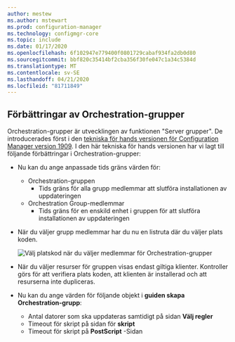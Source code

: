 ```yaml
---
author: mestew
ms.author: mstewart
ms.prod: configuration-manager
ms.technology: configmgr-core
ms.topic: include
ms.date: 01/17/2020
ms.openlocfilehash: 6f102947e779400f0801729cabaf934fa2db0d80
ms.sourcegitcommit: bbf820c35414bf2cba356f30fe047c1a34c5384d
ms.translationtype: MT
ms.contentlocale: sv-SE
ms.lasthandoff: 04/21/2020
ms.locfileid: "81711849"
---
```

## <a name="improvements-to-orchestration-groups"></a><a name="bkmk_orch"></a>Förbättringar av Orchestration-grupper
<!--3098816-->

Orchestration-grupper är utvecklingen av funktionen "Server grupper". De introducerades först i den [tekniska för hands versionen för Configuration Manager version 1909](../../../2019/technical-preview-1909.md). I den här tekniska för hands versionen har vi lagt till följande förbättringar i Orchestration-grupper:

- Nu kan du ange anpassade tids gräns värden för:
  - Orchestration-gruppen
    - Tids gräns för alla grupp medlemmar att slutföra installationen av uppdateringen
   - Orchestration Group-medlemmar
     - Tids gräns för en enskild enhet i gruppen för att slutföra installationen av uppdateringen

- När du väljer grupp medlemmar har du nu en listruta där du väljer plats koden.

   ![Välj platskod när du väljer medlemmar för Orchestration-grupper](../../media/3098816-orchestration-groups-site-code.png)

- När du väljer resurser för gruppen visas endast giltiga klienter. Kontroller görs för att verifiera plats koden, att klienten är installerad och att resurserna inte dupliceras.

- Nu kan du ange värden för följande objekt i **guiden skapa Orchestration-grupp**:
    - Antal datorer som ska uppdateras samtidigt på sidan **Välj regler**
    - Timeout för skript på sidan för **skript**
    - Timeout för skript på **PostScript** -Sidan




